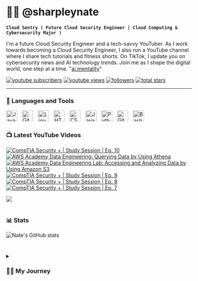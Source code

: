 # 👨‍💻 @sharpleynate

**`Cloud Sentry ( Future Cloud Security Engineer | Cloud Computing & Cybersecurity Major )`**

I'm a future Cloud Security Engineer and a tech-savvy YouTuber. As I work towards becoming a Cloud Security Engineer, I also run a YouTube channel where I share tech tutorials and fitness shorts. On TikTok, I update you on cybersecurity news and AI technology trends. Join me as I shape the digital world, one step at a time. "[ai.mentality][tiktok]"

   <p align="left">
      <a href="https://www.youtube.com/@sharpleynate?sub_confirmation=1">
         <img alt="youtube subscribers" title="Subscribe to my YouTube channel" src="https://custom-icon-badges.demolab.com/youtube/channel/subscribers/UCpus-LD3MmBeX48MvYUrndQ?color=%23E05D44&label=SUBSCRIBE&logo=video&logoColor=white&style=for-the-badge&labelColor=CE4630"/></a> 
      <a href="https://www.youtube.com/@sharpleynate">
         <img alt="youtube views" title="YouTube views" src="https://custom-icon-badges.demolab.com/youtube/channel/views/UCpus-LD3MmBeX48MvYUrndQ?color=%23E1AD0E&logo=eye&logoColor=white&style=for-the-badge&labelColor=C79600"/></a> 
      <a href="https://github.com/sharpleynate?tab=followers">
         <img alt="followers" title="Follow me on Github" src="https://custom-icon-badges.demolab.com/github/followers/sharpleynate?color=236ad3&labelColor=1155ba&style=for-the-badge&logo=person-add&label=Follow&logoColor=white"/></a>
      <a href="https://github.com/sharpleynate?tab=repositories&sort=stargazers">
         <img alt="total stars" title="Total stars on GitHub" src="https://custom-icon-badges.demolab.com/github/stars/sharpleynate?color=55960c&style=for-the-badge&labelColor=488207&logo=star"/></a>
   </p>

---

### 🧰 Languages and Tools

<img align="left" alt="Java" width="30px" style="padding-right:10px;" src="https://cdn.jsdelivr.net/gh/devicons/devicon/icons/java/java-original.svg"/>
<img align="left" alt="Git" width="30px" style="padding-right:10px;" src="https://cdn.jsdelivr.net/gh/devicons/devicon/icons/git/git-original.svg" />
<img align="left" alt="Linux" width="30px" style="padding-right:10px;" src="https://cdn.jsdelivr.net/gh/devicons/devicon/icons/linux/linux-original.svg" />
<img align="left" alt="HTML" width="30px" style="padding-right:10px;" src="https://cdn.jsdelivr.net/gh/devicons/devicon/icons/html5/html5-plain.svg" />
<img align="left" alt="CSS" width="30px" style="padding-right:10px;" src="https://cdn.jsdelivr.net/gh/devicons/devicon/icons/css3/css3-plain.svg" />
<img align="left" alt="JavaScript" width="30px" style="padding-right:10px;" src="https://cdn.jsdelivr.net/gh/devicons/devicon/icons/javascript/javascript-plain.svg" />
<img align="left" alt="Python" width="30px" style="padding-right:10px;" src="https://cdn.jsdelivr.net/gh/devicons/devicon/icons/python/python-plain.svg" />
<img align="left" alt="GitHub" width="30px" style="padding-right:10px;" src="https://cdn.jsdelivr.net/gh/devicons/devicon/icons/github/github-original.svg" />
<img align="left" alt="Bash" width="30px" style="padding-right:10px;" src="https://cdn.jsdelivr.net/gh/devicons/devicon/icons/bash/bash-original.svg" />
<br />

#

### 📺 Latest YouTube Videos

<!-- BEGIN YOUTUBE-CARDS -->
[![CompTIA Security + | Study Session | Ep. 10](https://ytcards.demolab.com/?id=2hw8vvmN2EA&title=CompTIA+Security+%2B+%7C+Study+Session+%7C+Ep.+10&lang=en&timestamp=1695392085&background_color=%230d1117&title_color=%23ffffff&stats_color=%23dedede&max_title_lines=1&width=250&border_radius=5 "CompTIA Security + | Study Session | Ep. 10")](https://www.youtube.com/watch?v=2hw8vvmN2EA)
[![AWS Academy Data Engineering: Querying Data by Using Athena](https://ytcards.demolab.com/?id=20mF3RwCBC4&title=AWS+Academy+Data+Engineering%3A+Querying+Data+by+Using+Athena&lang=en&timestamp=1694835911&background_color=%230d1117&title_color=%23ffffff&stats_color=%23dedede&max_title_lines=1&width=250&border_radius=5 "AWS Academy Data Engineering: Querying Data by Using Athena")](https://www.youtube.com/watch?v=20mF3RwCBC4)
[![AWS Academy Data Engineering Lab: Accessing and Analyzing Data by Using Amazon S3](https://ytcards.demolab.com/?id=us3UvgiEeso&title=AWS+Academy+Data+Engineering+Lab%3A+Accessing+and+Analyzing+Data+by+Using+Amazon+S3&lang=en&timestamp=1694657064&background_color=%230d1117&title_color=%23ffffff&stats_color=%23dedede&max_title_lines=1&width=250&border_radius=5 "AWS Academy Data Engineering Lab: Accessing and Analyzing Data by Using Amazon S3")](https://www.youtube.com/watch?v=us3UvgiEeso)
[![CompTIA Security + | Study Session | Ep. 9](https://ytcards.demolab.com/?id=jJKv0_4rtUk&title=CompTIA+Security+%2B+%7C+Study+Session+%7C+Ep.+9&lang=en&timestamp=1692551339&background_color=%230d1117&title_color=%23ffffff&stats_color=%23dedede&max_title_lines=1&width=250&border_radius=5 "CompTIA Security + | Study Session | Ep. 9")](https://www.youtube.com/watch?v=jJKv0_4rtUk)
[![CompTIA Security + | Study Session | Ep. 8](https://ytcards.demolab.com/?id=WI3lvFSDvq4&title=CompTIA+Security+%2B+%7C+Study+Session+%7C+Ep.+8&lang=en&timestamp=1689524230&background_color=%230d1117&title_color=%23ffffff&stats_color=%23dedede&max_title_lines=1&width=250&border_radius=5 "CompTIA Security + | Study Session | Ep. 8")](https://www.youtube.com/watch?v=WI3lvFSDvq4)
[![CompTIA Security + | Study Session | Ep. 7](https://ytcards.demolab.com/?id=-Sc2Se44now&title=CompTIA+Security+%2B+%7C+Study+Session+%7C+Ep.+7&lang=en&timestamp=1689509910&background_color=%230d1117&title_color=%23ffffff&stats_color=%23dedede&max_title_lines=1&width=250&border_radius=5 "CompTIA Security + | Study Session | Ep. 7")](https://www.youtube.com/watch?v=-Sc2Se44now)
<!-- END YOUTUBE-CARDS -->

[<img src="https://custom-icon-badges.demolab.com/badge/-Subscribe%20For%20More-red?style=for-the-badge&logo=video&logoColor=white"/>]([https://www.youtube.com/c/sharpleynate?sub_confirmation=1](https://www.youtube.com/channel/UCpus-LD3MmBeX48MvYUrndQ))

#

### 📊 Stats

![Nate's GitHub stats](https://github-readme-stats.vercel.app/api?username=sharpleynate&show_icons=true&theme=gruvbox)

<!-- ![GitHub Streak](https://streak-stats.demolab.com?user=ForrestKnight&theme=gruvbox&border_radius=4.5) -->

#

<details>
 <summary><h3>👨‍💻 My Journey</h3></summary>
Growing up in Long Beach, California, I encountered various challenges due to my family's frequent moves and my single mother's financial struggles. However, amidst these challenges, I discovered my passion for technology through computers and PC gaming. This passion has paved the way for my future as a Cloud Security Engineer, specializing in the world of Cloud Computing. As I matured, my fascination with technology evolved into a deep love for cybersecurity. To me, knowledge is a superpower; understanding the future and being able to anticipate it grants us control over our destinies. This intrinsic curiosity and my willingness to push boundaries have been driving forces in my life for as long as I can remember. Today, I'm a dedicated Cloud Computing & Cybersecurity student with a strong foundation in IT and software. I am actively seeking opportunities with companies that offer growth potential and allow me to apply my skills and expertise. I am enthusiastic about connecting with like-minded individuals who can assist me in advancing my career and making a meaningful impact in the realm of cybersecurity within the field of Cloud Computing.

[website]: https://sharpleynate.com
[youtube]: https://youtube.com/sharpleynate
[tiktok]: https://www.tiktok.com/@ai.mentality
[linkedin]: https://www.linkedin.com/in/sharpleynate/
